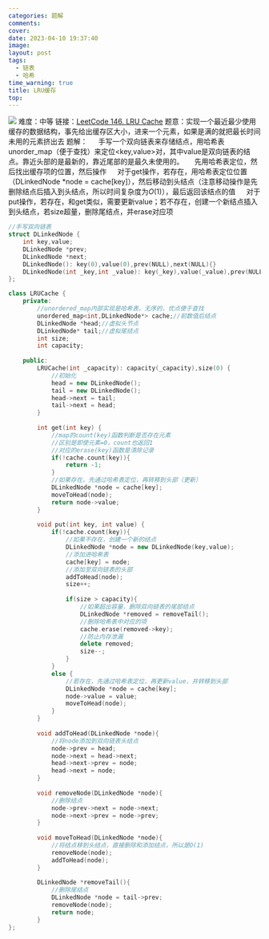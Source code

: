 ```yaml
---
categories: 题解
comments: 
cover: 
date: 2023-04-10 19:37:40
image: 
layout: post
tags:
  - 链表
  - 哈希
time_warning: true
title: LRU缓存
top: 
---
```


![](https://fastly.jsdelivr.net/gh/remnantsaint/hexoImage@main/20230410194125.png)
难度：中等
链接：[LeetCode 146. LRU Cache](https://leetcode.cn/problems/lru-cache/)
题意：实现一个最近最少使用缓存的数据结构，事先给出缓存区大小，进来一个元素，如果是满的就把最长时间未用的元素挤出去
题解：
&emsp; 手写一个双向链表来存储结点，用哈希表unorder_map（便于查找）来定位<key,value>对，其中value是双向链表的结点。靠近头部的是最新的，靠近尾部的是最久未使用的。
&emsp; 先用哈希表定位，然后找出缓存项的位置，然后操作
&emsp; 对于get操作，若存在，用哈希表定位位置（DLinkedNode *node = cache[key]），然后移动到头结点（注意移动操作是先删除结点后插入到头结点，所以时间复杂度为$O(1)$），最后返回该结点的值
&emsp; 对于put操作，若存在，和get类似，需要更新value；若不存在，创建一个新结点插入到头结点，若size超量，删除尾结点，并erase对应项
```c++
//手写双向链表
struct DLinkedNode {
	int key,value;
	DLinkedNode *prev;
	DLinkedNode *next;
	DLinkedNode(): key(0),value(0),prev(NULL),next(NULL){}
	DLinkedNode(int _key,int _value): key(_key),value(_value),prev(NULL), next(NULL){}
};

class LRUCache {
	private:
		//unordered_map内部实现是哈希表，无序的，优点便于查找
		unordered_map<int,DLinkedNode*> cache;//前数值后结点
		DLinkedNode *head;//虚拟头节点
		DLinkedNode* tail;//虚拟尾结点
		int size;
		int capacity;
		
	public:
		LRUCache(int _capacity): capacity(_capacity),size(0) {
			//初始化
			head = new DLinkedNode();
			tail = new DLinkedNode();
			head->next = tail;
			tail->next = head;
		}
		
		int get(int key) {
			//map的count(key)函数判断是否存在元素
			//区别是即使元素=0，count也返回1
			//对应的erase(key)函数是清除记录
			if(!cache.count(key)){
				return -1;
			}
			//如果存在，先通过哈希表定位，再转移到头部（更新）
			DLinkedNode *node = cache[key];
			moveToHead(node);
			return node->value;
		}
		
		void put(int key, int value) {
			if(!cache.count(key)){
				//如果不存在，创建一个新的结点
				DLinkedNode *node = new DLinkedNode(key,value);
				//添加进哈希表
				cache[key] = node;
				//添加至双向链表的头部
				addToHead(node);
				size++;
				
				if(size > capacity){
					//如果超出容量，删除双向链表的尾部结点
					DLinkedNode *removed = removeTail();
					//删除哈希表中对应的项
					cache.erase(removed->key);
					//防止内存泄漏
					delete removed;
					size--;
				}
			}
			else {
				//若存在，先通过哈希表定位，再更新value，并转移到头部
				DLinkedNode *node = cache[key];
				node->value = value;
				moveToHead(node);
			}
		}
		
		void addToHead(DLinkedNode *node){
			//将node添加到双向链表头结点
			node->prev = head;
			node->next = head->next;
			head->next->prev = node;
			head->next = node;
		}
		
		void removeNode(DLinkedNode *node){
			//删除结点
			node->prev->next = node->next;
			node->next->prev = node->prev;
		}
		
		void moveToHead(DLinkedNode *node){
			//将结点移到头结点，直接删除和添加结点，所以是O(1)
			removeNode(node);
			addToHead(node);
		}
		
		DLinkedNode *removeTail(){
			//删除尾结点
			DLinkedNode *node = tail->prev;
			removeNode(node);
			return node;
		}
};
```
